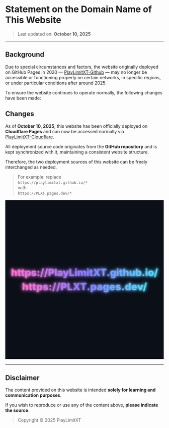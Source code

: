 # Statement on the Domain Name of This Website

> Last updated on: **October 10, 2025**

----

## Background

Due to special circumstances and factors, the website originally deployed on GitHub Pages in 2020 — [PlayLimitXT-Github](https://playlimitxt.github.io/) — may no longer be accessible or functioning properly on certain networks, in specific regions, or under particular conditions after around 2025.

To ensure the website continues to operate normally, the following changes have been made:

## Changes

As of **October 10, 2025**, this website has been officially deployed on **Cloudflare Pages** and can now be accessed normally via  
[PlayLimitXT-Cloudflare](https://PLXT.pages.dev/).

All deployment source code originates from the **GitHub repository** and is kept synchronized with it, maintaining a consistent website structure.

Therefore, the two deployment sources of this website can be freely interchanged as needed.  

> For example: replace  
> `https://playlimitxt.github.io/*`  
> with  
> `https://PLXT.pages.dev/*`

![](resources/1.svg)

----

## Disclaimer

The content provided on this website is intended **solely for learning and communication purposes**.

If you wish to reproduce or use any of the content above, **please indicate the source**.

> Copyright © 2025 PlayLimitXT
